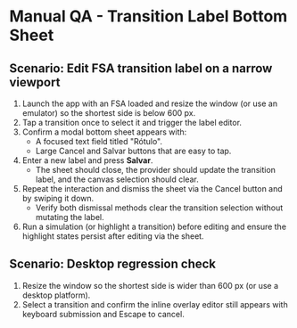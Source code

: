 # Manual QA - Transition Label Bottom Sheet

## Scenario: Edit FSA transition label on a narrow viewport

1. Launch the app with an FSA loaded and resize the window (or use an emulator) so the shortest side is below 600 px.
2. Tap a transition once to select it and trigger the label editor.
3. Confirm a modal bottom sheet appears with:
   - A focused text field titled "Rótulo".
   - Large Cancel and Salvar buttons that are easy to tap.
4. Enter a new label and press **Salvar**.
   - The sheet should close, the provider should update the transition label, and the canvas selection should clear.
5. Repeat the interaction and dismiss the sheet via the Cancel button and by swiping it down.
   - Verify both dismissal methods clear the transition selection without mutating the label.
6. Run a simulation (or highlight a transition) before editing and ensure the highlight states persist after editing via the sheet.

## Scenario: Desktop regression check

1. Resize the window so the shortest side is wider than 600 px (or use a desktop platform).
2. Select a transition and confirm the inline overlay editor still appears with keyboard submission and Escape to cancel.
